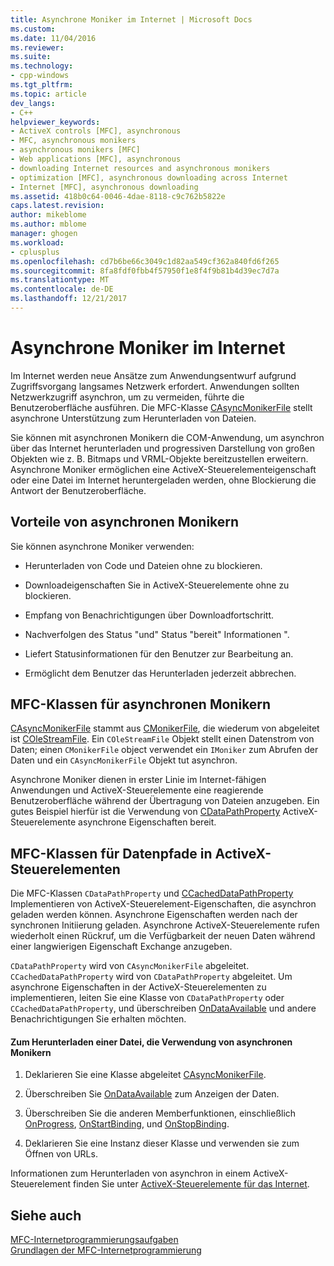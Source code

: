 ```yaml
---
title: Asynchrone Moniker im Internet | Microsoft Docs
ms.custom: 
ms.date: 11/04/2016
ms.reviewer: 
ms.suite: 
ms.technology:
- cpp-windows
ms.tgt_pltfrm: 
ms.topic: article
dev_langs:
- C++
helpviewer_keywords:
- ActiveX controls [MFC], asynchronous
- MFC, asynchronous monikers
- asynchronous monikers [MFC]
- Web applications [MFC], asynchronous
- downloading Internet resources and asynchronous monikers
- optimization [MFC], asynchronous downloading across Internet
- Internet [MFC], asynchronous downloading
ms.assetid: 418b0c64-0046-4dae-8118-c9c762b5822e
caps.latest.revision: 
author: mikeblome
ms.author: mblome
manager: ghogen
ms.workload:
- cplusplus
ms.openlocfilehash: cd7b6be66c3049c1d82aa549cf362a840fd6f265
ms.sourcegitcommit: 8fa8fdf0fbb4f57950f1e8f4f9b81b4d39ec7d7a
ms.translationtype: MT
ms.contentlocale: de-DE
ms.lasthandoff: 12/21/2017
---
```

# <a name="asynchronous-monikers-on-the-internet"></a>Asynchrone Moniker im Internet
Im Internet werden neue Ansätze zum Anwendungsentwurf aufgrund Zugriffsvorgang langsames Netzwerk erfordert. Anwendungen sollten Netzwerkzugriff asynchron, um zu vermeiden, führte die Benutzeroberfläche ausführen. Die MFC-Klasse [CAsyncMonikerFile](../mfc/reference/casyncmonikerfile-class.md) stellt asynchrone Unterstützung zum Herunterladen von Dateien.  
  
 Sie können mit asynchronen Monikern die COM-Anwendung, um asynchron über das Internet herunterladen und progressiven Darstellung von großen Objekten wie z. B. Bitmaps und VRML-Objekte bereitzustellen erweitern. Asynchrone Moniker ermöglichen eine ActiveX-Steuerelementeigenschaft oder eine Datei im Internet heruntergeladen werden, ohne Blockierung die Antwort der Benutzeroberfläche.  
  
## <a name="advantages-of-asynchronous-monikers"></a>Vorteile von asynchronen Monikern  
 Sie können asynchrone Moniker verwenden:  
  
-   Herunterladen von Code und Dateien ohne zu blockieren.  
  
-   Downloadeigenschaften Sie in ActiveX-Steuerelemente ohne zu blockieren.  
  
-   Empfang von Benachrichtigungen über Downloadfortschritt.  
  
-   Nachverfolgen des Status "und" Status "bereit" Informationen ".  
  
-   Liefert Statusinformationen für den Benutzer zur Bearbeitung an.  
  
-   Ermöglicht dem Benutzer das Herunterladen jederzeit abbrechen.  
  
## <a name="mfc-classes-for-asynchronous-monikers"></a>MFC-Klassen für asynchronen Monikern  
 [CAsyncMonikerFile](../mfc/reference/casyncmonikerfile-class.md) stammt aus [CMonikerFile](../mfc/reference/cmonikerfile-class.md), die wiederum von abgeleitet ist [COleStreamFile](../mfc/reference/colestreamfile-class.md). Ein `COleStreamFile` Objekt stellt einen Datenstrom von Daten; einen `CMonikerFile` object verwendet ein `IMoniker` zum Abrufen der Daten und ein `CAsyncMonikerFile` Objekt tut asynchron.  
  
 Asynchrone Moniker dienen in erster Linie im Internet-fähigen Anwendungen und ActiveX-Steuerelemente eine reagierende Benutzeroberfläche während der Übertragung von Dateien anzugeben. Ein gutes Beispiel hierfür ist die Verwendung von [CDataPathProperty](../mfc/reference/cdatapathproperty-class.md) ActiveX-Steuerelemente asynchrone Eigenschaften bereit.  
  
## <a name="mfc-classes-for-data-paths-in-activex-controls"></a>MFC-Klassen für Datenpfade in ActiveX-Steuerelementen  
 Die MFC-Klassen `CDataPathProperty` und [CCachedDataPathProperty](../mfc/reference/ccacheddatapathproperty-class.md) Implementieren von ActiveX-Steuerelement-Eigenschaften, die asynchron geladen werden können. Asynchrone Eigenschaften werden nach der synchronen Initiierung geladen. Asynchrone ActiveX-Steuerelemente rufen wiederholt einen Rückruf, um die Verfügbarkeit der neuen Daten während einer langwierigen Eigenschaft Exchange anzugeben.  
  
 `CDataPathProperty` wird von `CAsyncMonikerFile` abgeleitet. `CCachedDataPathProperty` wird von `CDataPathProperty` abgeleitet. Um asynchrone Eigenschaften in der ActiveX-Steuerelementen zu implementieren, leiten Sie eine Klasse von `CDataPathProperty` oder `CCachedDataPathProperty`, und überschreiben [OnDataAvailable](../mfc/reference/casyncmonikerfile-class.md#ondataavailable) und andere Benachrichtigungen Sie erhalten möchten.  
  
#### <a name="to-download-a-file-using-asynchronous-monikers"></a>Zum Herunterladen einer Datei, die Verwendung von asynchronen Monikern  
  
1.  Deklarieren Sie eine Klasse abgeleitet [CAsyncMonikerFile](../mfc/reference/casyncmonikerfile-class.md).  
  
2.  Überschreiben Sie [OnDataAvailable](../mfc/reference/casyncmonikerfile-class.md#ondataavailable) zum Anzeigen der Daten.  
  
3.  Überschreiben Sie die anderen Memberfunktionen, einschließlich [OnProgress](../mfc/reference/casyncmonikerfile-class.md#onprogress), [OnStartBinding](../mfc/reference/casyncmonikerfile-class.md#onstartbinding), und [OnStopBinding](../mfc/reference/casyncmonikerfile-class.md#onstopbinding).  
  
4.  Deklarieren Sie eine Instanz dieser Klasse und verwenden sie zum Öffnen von URLs.  
  
 Informationen zum Herunterladen von asynchron in einem ActiveX-Steuerelement finden Sie unter [ActiveX-Steuerelemente für das Internet](../mfc/activex-controls-on-the-internet.md).  
  
## <a name="see-also"></a>Siehe auch  
 [MFC-Internetprogrammierungsaufgaben](../mfc/mfc-internet-programming-tasks.md)   
 [Grundlagen der MFC-Internetprogrammierung](../mfc/mfc-internet-programming-basics.md)

